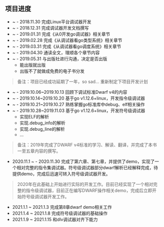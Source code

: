 ## 项目进度

- ~ - 2018.11.30 完成Linux平台调试器开发
- ~ - 2018.12.31 完成调试器开发文档撰写
- ~ - 2019.01.31 完成《从0开发go调试器》相关章节
- ~ - 2019.02.28 完成《从调试器看go类型系统》相关章节
- ~ - 2019.03.31 完成《从调试器看go调度系统》相关章节
- ~ - 2019.04.30 通读全文，理顺各个章节内容
- ~ - 2019.05.31 与出版社进行沟通，决定是否出版
  - 能出版就出版
  - 出版不了就做成免费的电子书分发

>备注：项目已经成功延期了一年，so sad...  重新制定下项目开发计划

- ~ - 2019.10.06~2019.10.13 回顾下调试标准Dwarf v4的内容
- ~ - 2019.10.14~2019.10.20 基于go v1.12.6+linux，开发指令级调试器
- ~ - 2019.10.21~2019.10.27 熟练掌握go标准库中debug、elf相关操作
- ~ - 2019.10.28~2019.11.03 基于go v1.12.6+linux，开发符号级调试器
  - 实现ELF的解析
  - 实现.debug_info的解析
  - 实现.debug_line的解析
  - ...

> 备注：2019年完成了DWARF v4标准的学习、解读、翻译，并完成了本书一至五章内容的撰写。

- 2020.11.1 ~ - 2020.11.30 完成了第六章、第七章，并提供了demo，实现了一个相对完整的指令集调试器。符号级调试器部分dwarf解析已经解释完成，待提供demo，完成后迅速可转入符号级调试器开发。

> 2020年在此基础上开始进行实际的开发工作。目前已经实现了一个相对完整的指令级调试器，目前正在编写DWARF操作相关demo，完成后立即开始符号级调试器开发工作。

- 2021.1.1 ~ 2021.1.3 完成第8章dwarf demo相关工作
- 2021.1.4 ~ 2021.1.8 完成符号级调试器的基础操作
- 2021.1.9 ~ 2021.1.15 和dlv调试器对齐下能力